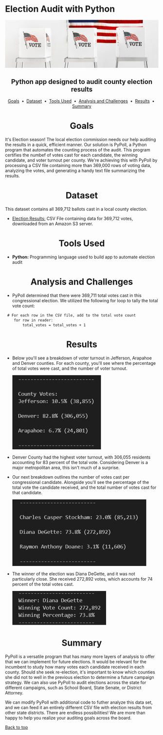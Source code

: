 # Election Audit with Python

![Voting Poll Booth](images/voting-poll-booth.png)

## <div align="center">Python app designed to audit county election results</div>

<p align="center">
<a href="#goals">Goals</a> &nbsp;&bull;&nbsp;
<a href="#dataset">Dataset</a> &nbsp;&bull;&nbsp;
<a href="#tools-used">Tools Used</a> &nbsp;&bull;&nbsp;
<a href="#analysis-and-challenges">Analysis and Challenges</a> &nbsp;&bull;&nbsp;
<a href="#results">Results</a> &nbsp;&bull;&nbsp;
<a href="#summary">Summary</a>
</p>

# <div align="center">Goals</div>
It's Election season! The local election commission needs our help auditing the results in a quick, efficient manner. Our solution is PyPoll, a Python program that automates the counting process of the audit. This program certifies the numbef of votes cast for each candidate, the winning candidate, and voter turnout per county. We're achieving this with PyPoll by processing a CSV file containing more than 369,000 rows of voting data, analyzing the votes, and generating a handy text file summarizing the results.


# <div align="center">Dataset</div>
This dataset contains all 369,712 ballots cast in a local county election.

- [Election Results:](data/election_results.csv) CSV File containing data for 369,712 votes, downloaded from an Amazon S3 server.

# <div align="center">Tools Used</div>
- **Python:** Programming language used to build app to automate election audit

# <div align="center">Analysis and Challenges</div>
- PyPoll determined that there were 369,711 total votes cast in this congressional election. We utilized the following for loop to tally the total vote count:
```
 # For each row in the CSV file, add to the total vote count
    for row in reader:
        total_votes = total_votes + 1
```

# <div align="center">Results</div>

- Below you'll see a breakdown of voter turnout in Jefferson, Arapahoe and Denver counties. For each county, you'll see where the percentage of total votes were cast, and the number of voter turnout.

   ![County Summary](images/County_Summary.png)

- Denver County had the highest voter turnout, with 306,055 residents accounting for 83 percent of the total vote. Considering Denver is a major metropolitan area, this isn't much of a surprise.

- Our next breakdown outlines the number of votes cast per congressional candidate. Alongside you'll see the percentage of the total vote the candidate received, and the total number of votes cast for that candidate.

   ![Election Results](images/Election_Results.png)
   
- The winner of the election was Diana DeGette, and it was not particularly close. She received 272,892 votes, which accounts for 74 percent of the total votes cast.

   ![Election Winner](images/Election_Winner.png)

# <div align="center">Summary</div>
PyPoll is a versatile program that has many more layers of analysis to offer that we can implement for future elections. It would be relevant for the incumbent to study how many votes each candidate received in each county. Should she seek re-election, it's important to know which counties she did not to well in the previous election to determine a future campaign strategy. We can also use PyPoll to audit elections across the state for different campaigns, such as School Board, State Senate, or District Attorney. 

We can modify PyPoll with additional code to futher analyze this data set, and we can feed it an entirely different CSV file with election results from other state districts. There are endless possibilities! We are more than happy to help you realize your auditing goals across the board.

[Back to top](#election-audit-with-python)






